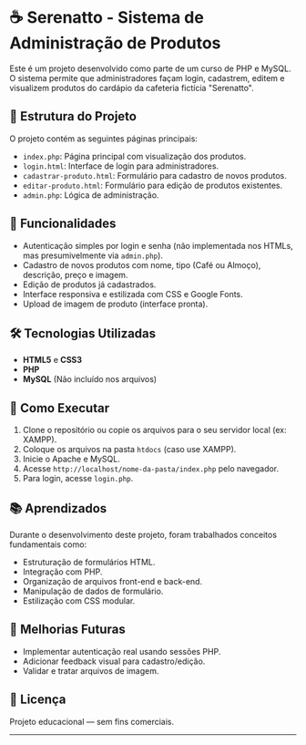 # ☕ Serenatto - Sistema de Administração de Produtos

Este é um projeto desenvolvido como parte de um curso de PHP e MySQL. O sistema permite que administradores façam login, cadastrem, editem e visualizem produtos do cardápio da cafeteria fictícia "Serenatto".

## 📁 Estrutura do Projeto

O projeto contém as seguintes páginas principais:

- `index.php`: Página principal com visualização dos produtos.
- `login.html`: Interface de login para administradores.
- `cadastrar-produto.html`: Formulário para cadastro de novos produtos.
- `editar-produto.html`: Formulário para edição de produtos existentes.
- `admin.php`: Lógica de administração.

## 🚀 Funcionalidades

- Autenticação simples por login e senha (não implementada nos HTMLs, mas presumivelmente via `admin.php`).
- Cadastro de novos produtos com nome, tipo (Café ou Almoço), descrição, preço e imagem.
- Edição de produtos já cadastrados.
- Interface responsiva e estilizada com CSS e Google Fonts.
- Upload de imagem de produto (interface pronta).

## 🛠️ Tecnologias Utilizadas

- **HTML5** e **CSS3**
- **PHP**
- **MySQL** (Não incluído nos arquivos)

## 📝 Como Executar

1. Clone o repositório ou copie os arquivos para o seu servidor local (ex: XAMPP).
2. Coloque os arquivos na pasta `htdocs` (caso use XAMPP).
3. Inicie o Apache e MySQL.
4. Acesse `http://localhost/nome-da-pasta/index.php` pelo navegador.
5. Para login, acesse `login.php`.

## 📚 Aprendizados

Durante o desenvolvimento deste projeto, foram trabalhados conceitos fundamentais como:

- Estruturação de formulários HTML.
- Integração com PHP.
- Organização de arquivos front-end e back-end.
- Manipulação de dados de formulário.
- Estilização com CSS modular.

## 📌 Melhorias Futuras

- Implementar autenticação real usando sessões PHP.
- Adicionar feedback visual para cadastro/edição.
- Validar e tratar arquivos de imagem.

## 📄 Licença

Projeto educacional — sem fins comerciais.

---

